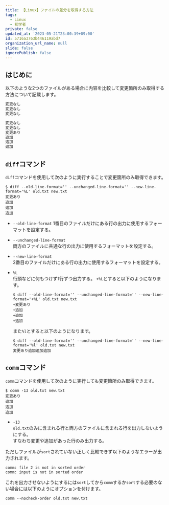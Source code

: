 ```yaml
---
title: 【Linux】ファイルの差分を取得する方法
tags:
  - Linux
  - 初学者
private: false
updated_at: '2023-05-21T23:00:39+09:00'
id: 5716a3763b446119abd7
organization_url_name: null
slide: false
ignorePublish: false
---
```


## はじめに

以下のような2つのファイルがある場合に内容を比較して変更箇所のみ取得する方法について記載します。  

```old.txt
変更なし
変更なし
変更なし

```

```new.txt
変更なし
変更なし
変更あり
追加
追加
追加

```

## `diff`コマンド

`diff`コマンドを使用して次のように実行することで変更箇所のみ取得できます。  

```terminal
$ diff --old-line-format='' --unchanged-line-format='' --new-line-format='%L' old.txt new.txt
変更あり
追加
追加
追加
```

- `--old-line-format`
  1番目のファイルだけにある行の出力に使用するフォーマットを設定する。  
- `--unchanged-line-format`  
  両方のファイルに共通な行の出力に使用するフォーマットを設定する。  
- `--new-line-format`  
  2番目のファイルだけにある行の出力に使用するフォーマットを設定する。  
- `%L`  
  行頭などに何もつけず1行ずつ出力する。
  `+%L`とすると以下のようになります。  

  ```terminal
  $ diff --old-line-format='' --unchanged-line-format='' --new-line-format='+%L' old.txt new.txt
  +変更あり
  +追加
  +追加
  +追加
  ```

  また`%l`とすると以下のようになります。  

  ```terminal
  $ diff --old-line-format='' --unchanged-line-format='' --new-line-format='%l' old.txt new.txt
  変更あり追加追加追加
  ```

## `comm`コマンド

`comm`コマンドを使用して次のように実行しても変更箇所のみ取得できます。

```terminal
$ comm -13 old.txt new.txt
変更あり
追加
追加
追加
```

- `-13`  
  `old.txt`のみに含まれる行と両方のファイルに含まれる行を出力しないようにする。  
  すなわち変更や追加があった行のみ出力する。  

ただしファイルが`sort`されていない正しく比較できず以下のようなエラーが出力されます。  

```terminal
comm: file 2 is not in sorted order
comm: input is not in sorted order
```

これを出力させないようにするには`sort`してから`comm`するか`sort`する必要のない場合には以下のようにオプションを付けます。

```terminal
comm --nocheck-order old.txt new.txt
```
